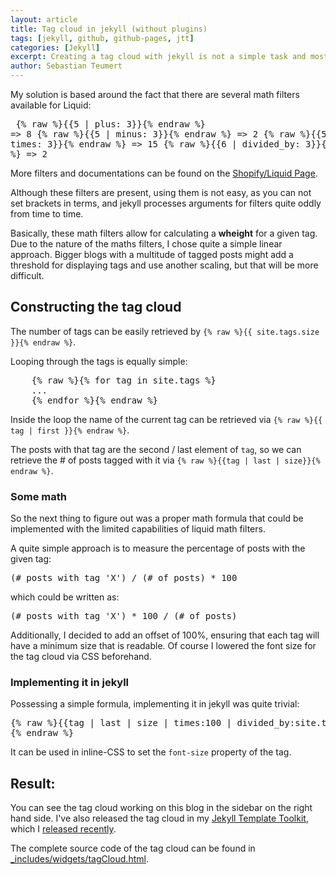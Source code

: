 ```yaml
---
layout: article
title: Tag cloud in jekyll (without plugins)
tags: [jekyll, github, github-pages, jtt]
categories: [Jekyll]
excerpt: Creating a tag cloud with jekyll is not a simple task and most solutions found online use plugins for that. In this article I describe the solution I've found, which is baesd on a vanilla jekyll installation without plugins.
author: Sebastian Teumert
---
```

My solution is based around the fact that there are several math filters available for Liquid:
	<pre>
		{% raw %}{{5 | plus: 3}}{% endraw %} => 8
		{% raw %}{{5 | minus: 3}}{% endraw %} => 2
		{% raw %}{{5 | times: 3}}{% endraw %} => 15
		{% raw %}{{6 | divided_by: 3}}{% endraw %} => 2
	</pre>
	
More filters and documentations can be found on the [Shopify/Liquid Page](http://wiki.shopify.com/FilterReference#Math_Filters).
 		
Although these filters are present, using them is not easy, as you can not set brackets in terms,
and jekyll processes arguments for filters quite oddly from time to time.

Basically, these math filters allow for calculating a **wheight** for a given tag. Due to the nature of
the maths filters, I chose quite a simple linear approach. Bigger blogs with a multitude of tagged 
posts might add a threshold for displaying tags and use another scaling, but that will be more
difficult.

Constructing the tag cloud
--------------------------
The number of tags can be easily retrieved by `{% raw %}{{ site.tags.size }}{% endraw %}`.

Looping through the tags is equally simple:
<pre>
	{% raw %}{% for tag in site.tags %} 
	... 
	{% endfor %}{% endraw %}
</pre>

Inside the loop the name of the current tag can be retrieved via `{% raw %}{{ tag | first }}{% endraw %}`.

The posts with that tag are the second / last element of `tag`, so we can retrieve the # of posts
tagged with it via `{% raw %}{{tag | last | size}}{% endraw %}`.

### Some math

So the next thing to figure out was a proper math formula that could be implemented with the limited
capabilities of liquid math filters.

A quite simple approach is to measure the percentage of posts with the given tag:
<pre>(# posts with tag 'X') / (# of posts) * 100</pre>
which could be written as:
<pre>(# posts with tag 'X') * 100 / (# of posts)</pre>

Additionally, I decided to add an offset of 100%, ensuring that each tag will have a minimum size that
is readable. Of course I lowered the font size for the tag cloud via CSS beforehand.

### Implementing it in jekyll
Possessing a simple formula, implementing it in jekyll was quite trivial:
<pre>{% raw %}{{tag | last | size | times:100 | divided_by:site.tags.size | plus:100}}
{% endraw %}</pre>
It can be used in inline-CSS to set the `font-size` property of the tag.

Result:
-------

You can see the tag cloud working on this blog in the sidebar on the right hand side. I've also released the tag
cloud in my [Jekyll Template Toolkit](http://github.com/NetzwergX/jekyll-template-toolkit.git), which
I [released recently](2012-08-27-release-jekyll-template-toolkit.html).

The complete source code of the tag cloud can be found in 
[\_includes/widgets/tagCloud.html](https://github.com/NetzwergX/jekyll-template-toolkit/blob/master/_includes/widgets/tagCloud.html).
